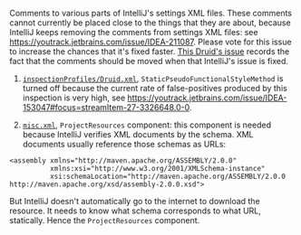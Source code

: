 <!--
  ~ Licensed to the Apache Software Foundation (ASF) under one
  ~ or more contributor license agreements.  See the NOTICE file
  ~ distributed with this work for additional information
  ~ regarding copyright ownership.  The ASF licenses this file
  ~ to you under the Apache License, Version 2.0 (the
  ~ "License"); you may not use this file except in compliance
  ~ with the License.  You may obtain a copy of the License at
  ~
  ~   http://www.apache.org/licenses/LICENSE-2.0
  ~
  ~ Unless required by applicable law or agreed to in writing,
  ~ software distributed under the License is distributed on an
  ~ "AS IS" BASIS, WITHOUT WARRANTIES OR CONDITIONS OF ANY
  ~ KIND, either express or implied.  See the License for the
  ~ specific language governing permissions and limitations
  ~ under the License.
  -->
  
Comments to various parts of IntelliJ's settings XML files. These comments cannot currently be placed close to the
things that they are about, because IntelliJ keeps removing the comments from settings XML files: see
https://youtrack.jetbrains.com/issue/IDEA-211087. Please vote for this issue to increase the chances that it's fixed
faster. [This Druid's issue](https://github.com/apache/incubator-druid/issues/7549) records the fact that the comments
should be moved when that IntelliJ's issue is fixed.

1) [`inspectionProfiles/Druid.xml`](inspectionProfiles/Druid.xml), `StaticPseudoFunctionalStyleMethod` is turned off
because the current rate of false-positives produced by this inspection is very high, see
https://youtrack.jetbrains.com/issue/IDEA-153047#focus=streamItem-27-3326648.0-0.

2) [`misc.xml`](misc.xml), `ProjectResources` component: this component is needed because IntelliJ verifies XML
documents by the schema. XML documents usually reference those schemas as URLs:
```
<assembly xmlns="http://maven.apache.org/ASSEMBLY/2.0.0"
          xmlns:xsi="http://www.w3.org/2001/XMLSchema-instance"
          xsi:schemaLocation="http://maven.apache.org/ASSEMBLY/2.0.0 http://maven.apache.org/xsd/assembly-2.0.0.xsd">
```

But IntelliJ doesn't automatically go to the internet to download the resource. It needs to know what schema corresponds
to what URL, statically. Hence the `ProjectResources` component.
